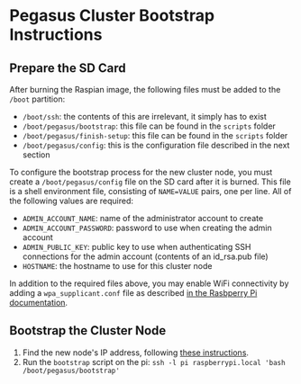 # Pegasus Cluster Bootstrap Instructions

## Prepare the SD Card
After burning the Raspian image, the following files must be added to the `/boot` partition: 

* `/boot/ssh`: the contents of this are irrelevant, it simply has to exist
* `/boot/pegasus/bootstrap`: this file can be found in the `scripts` folder
* `/boot/pegasus/finish-setup`: this file can be found in the `scripts` folder
* `/boot/pegasus/config`: this is the configuration file described in the next section

To configure the bootstrap process for the new cluster node, you must create a `/boot/pegasus/config` file on the SD card after it is burned. This file is a shell environment file, consisting of `NAME=VALUE` pairs, one per line. All of the following values are required:

* `ADMIN_ACCOUNT_NAME`: name of the administrator account to create
* `ADMIN_ACCOUNT_PASSWORD`: password to use when creating the admin account
* `ADMIN_PUBLIC_KEY`: public key to use when authenticating SSH connections for the admin account (contents of an id_rsa.pub file)
* `HOSTNAME`: the hostname to use for this cluster node

In addition to the required files above, you may enable WiFi connectivity by adding a `wpa_supplicant.conf` file as described [in the Rasbperry Pi documentation](https://www.raspberrypi.org/documentation/configuration/wireless/headless.md).

## Bootstrap the Cluster Node

1. Find the new node's IP address, following [these instructions](https://www.raspberrypi.org/documentation/remote-access/ip-address.md).
2. Run the `bootstrap` script on the pi: `ssh -l pi raspberrypi.local 'bash /boot/pegasus/bootstrap'`
